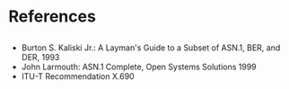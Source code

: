 # References

## 

* Burton S. Kaliski Jr.: A Layman's Guide to a Subset of ASN.1, BER, and DER, 1993
* John Larmouth: ASN.1 Complete, Open Systems Solutions 1999
* ITU-T Recommendation X.690
